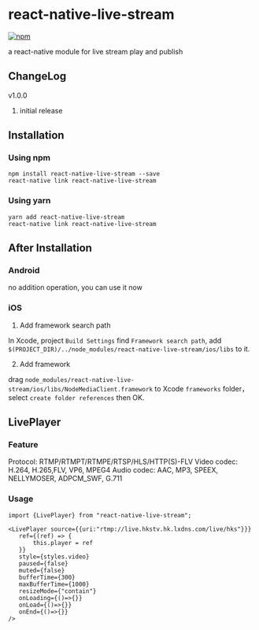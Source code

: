 # react-native-live-stream
[![npm](https://img.shields.io/npm/v/react-native-live-stream.svg?style=flat-square)](https://www.npmjs.com/package/react-native-live-stream)

a react-native module for live stream play and publish

## ChangeLog

v1.0.0
1. initial release


## Installation
### Using npm

    npm install react-native-live-stream --save
    react-native link react-native-live-stream

### Using yarn
    yarn add react-native-live-stream
    react-native link react-native-live-stream

## After Installation
### Android
 no addition operation, you can use it now

### iOS
1. Add framework search path

In Xcode, project ```Build Settings``` find ```Framework search path```, 
add ```$(PROJECT_DIR)/../node_modules/react-native-live-stream/ios/libs``` to it.

2. Add framework

drag ```node_modules/react-native-live-stream/ios/libs/NodeMediaClient.framework``` to Xcode ```frameworks``` folder，select ```create folder references``` then OK.

## LivePlayer

### Feature
Protocol: RTMP/RTMPT/RTMPE/RTSP/HLS/HTTP(S)-FLV
Video codec: H.264, H.265,FLV, VP6, MPEG4
Audio codec: AAC, MP3, SPEEX, NELLYMOSER, ADPCM_SWF, G.711

### Usage

```
import {LivePlayer} from "react-native-live-stream";

<LivePlayer source={{uri:"rtmp://live.hkstv.hk.lxdns.com/live/hks"}}}
   ref={(ref) => {
       this.player = ref
   }}
   style={styles.video}
   paused={false}
   muted={false}
   bufferTime={300}
   maxBufferTime={1000}
   resizeMode={"contain"}
   onLoading={()=>{}}
   onLoad={()=>{}}
   onEnd={()=>{}}
/>
```
